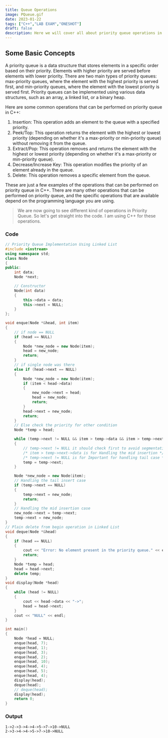 ```yaml
---
title: Queue Operations 
image: PQueue.gif
date: 2023-01-22
tags: ["C++","LAB EXAM","ONESHOT"]
draft: false
description: Here we will cover all about priority queue operations in a single blog. 
---
```

## Some Basic Concepts
A priority queue is a data structure that stores elements in a specific order based on their priority. Elements with higher priority are served before elements with lower priority. There are two main types of priority queues: max-priority queues, where the element with the highest priority is served first, and min-priority queues, where the element with the lowest priority is served first. Priority queues can be implemented using various data structures, such as an array, a linked list, or a binary heap.


Here are some common operations that can be performed on priority queue in C++:

1. Insertion: This operation adds an element to the queue with a specified priority.
2. Peek/Top: This operation returns the element with the highest or lowest priority (depending on whether it's a max-priority or min-priority queue) without removing it from the queue.
3. Extract/Pop: This operation removes and returns the element with the highest or lowest priority (depending on whether it's a max-priority or min-priority queue).
4. Decrease/Increase Key: This operation modifies the priority of an element already in the queue.
5. Delete: This operation removes a specific element from the queue.

These are just a few examples of the operations that can be performed on priority queue in C++. There are many other operations that can be performed on priority queue, and the specific operations that are available depend on the programming language you are using.

> We are now going to see different kind of operations in Priority Queue. So let's get straight into the code. I am using C++ for these operations.
### Code
```cpp
// Priority Queue Implementation Using Linked List
#include <iostream>
using namespace std;
class Node
{
public:
    int data;
    Node *next;

    // Constructor
    Node(int data)
    {
        this->data = data;
        this->next = NULL;
    }
};

void enque(Node *&head, int item)
{
    // if node == NULL
    if (head == NULL)
    {
        Node *new_node = new Node(item);
        head = new_node;
        return;
    }
    // if single node was there
    else if (head->next == NULL)
    {
        Node *new_node = new Node(item);
        if (item < head->data)
        {
            new_node->next = head;
            head = new_node;
            return;
        }
        head->next = new_node;
        return;
    }
    // Else check the priority for other condition
    Node *temp = head;

    while (temp->next != NULL && item > temp->data && item > temp->next->data)
    {
        // temp->next != NULL it should check first to avoid segmentation fault
        /* item > temp->next->data is for Handling the mid insertion */
        /* temp->next != NULL is for Important for handling tail case */
        temp = temp->next;
    }

    Node *new_node = new Node(item);
    // Handling the tail insert case
    if (temp->next == NULL)
    {
        temp->next = new_node;
        return;
    }
    // Handling the mid insertion case
    new_node->next = temp->next;
    temp->next = new_node;
}
// Plain delete from begin operation in Linked List
void deque(Node *&head)
{
    if (head == NULL)
    {
        cout << "Error: No element present in the priority queue." << endl;
        return;
    }
    Node *temp = head;
    head = head->next;
    delete temp;
}
void display(Node *head)
{
    while (head != NULL)
    {
        cout << head->data << "->";
        head = head->next;
    }
    cout << "NULL" << endl;
}

int main()
{
    Node *head = NULL;
    enque(head, 7);
    enque(head, 1);
    enque(head, 3);
    enque(head, 2);
    enque(head, 10);
    enque(head, 4);
    enque(head, 5);
    enque(head, 4);
    display(head);
    deque(head);
    // deque(head);
    display(head);
    return 0;
}

```
### Output
```
1->2->3->4->4->5->7->10->NULL
2->3->4->4->5->7->10->NULL
```
